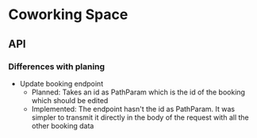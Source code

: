 # Coworking Space

## API
### Differences with planing
* Update booking endpoint
  * Planned: Takes an id as PathParam which is the id of the booking which should be edited
  * Implemented: The endpoint hasn't the id as PathParam. It was simpler to transmit it directly in the body of the request with all the other booking data
